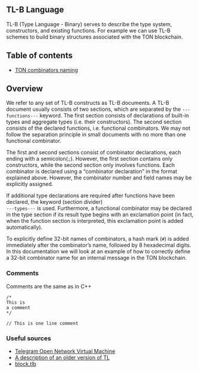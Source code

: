 ## TL-B Language

TL-B (Type Language - Binary) serves to describe the type system, constructors, and existing functions. For example we can use TL-B schemes to build binary structures associated with the TON blockchain.

## Table of contents
- [TON combinators naming](sections/combinators-naming.md)

## Overview

We refer to any set of TL-B constructs as TL-B documents. A TL-B document usually consists of two sections, which are separated by the `---functions---` keyword. The first section consists of declarations of built-in types and aggregate types (i.e. their constructors). The second section consists of the declared functions, i.e. functional combinators. We may not follow the separation principle in small documents with no more than one functional combinator.

The first and second sections consist of combinator declarations, each ending with a semicolon(`;`). However, the first section contains only constructors, while the second section only involves functions. Each combinator is declared using a “combinator declaration” in the format explained above. However, the combinator number and field names may be explicitly assigned.

If additional type declarations are required after functions have been declared, the keyword (section divider)  
`---types---` is used. Furthermore, a functional combinator may be declared in the type section if its result type begins with an exclamation point (in fact, when the function section is interpreted, this exclamation point is added automatically).

To explicitly define 32-bit names of combinators, a hash mark (`#`) is added immediately after the combinator’s name, followed by 8 hexadecimal digits. In this documentation we will look at an example of how to correctly define a 32-bit combinator name for an internal message in the TON blockchain.

### Comments

Comments are the same as in C++
```
/* 
This is
a comment 
*/

// This is one line comment
```

### Useful sources

- [Telegram Open Network Virtual Machine](https://newton-blockchain.github.io/docs/tvm.pdf)
- [A description of an older version of TL](https://core.telegram.org/mtproto/TL)
- [block.tlb](https://github.com/newton-blockchain/ton/blob/master/crypto/block/block.tlb)
